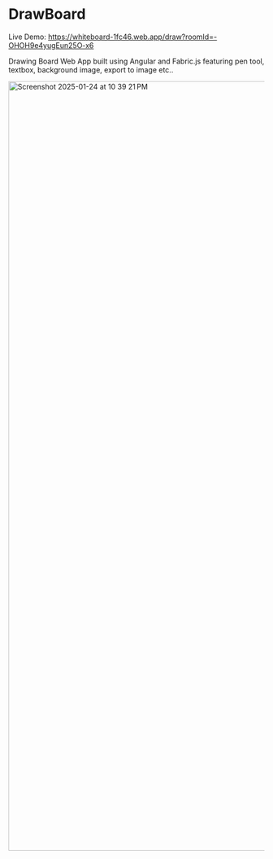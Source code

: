 # DrawBoard

Live Demo: https://whiteboard-1fc46.web.app/draw?roomId=-OHOH9e4yugEun25O-x6

Drawing Board Web App built using Angular and Fabric.js featuring pen tool, textbox, background image, export to image etc..

<img width="1512" alt="Screenshot 2025-01-24 at 10 39 21 PM" src="https://github.com/user-attachments/assets/cb616698-a5ad-4a5a-b39c-48a9857db63b" />

